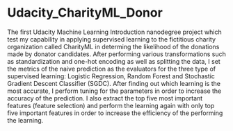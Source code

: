 # Udacity_CharityML_Donor
The first Udacity Machine Learning Introduction nanodegree project which test my capability in applying supervised learning to the fictitious charity organization called CharityML in determing the likelihood of the donations made by donator candidates. After performing various transformations such as standardization and one-hot encoding as well as splitting the data, I set the metrics of the naive prediction as the evaluators for the three type of supervised learning: Logistic Regression, Random Forest and Stochastic Gradient Descent Classifier (SGDC). After finding out which learning is the most accurate, I perform tuning for the parameters in order to increase the accuracy of the prediction. I also extract the top five most important features (feature selection) and perform the learning again with only top five important features in order to increase the efficiency of the performing the learning.  
